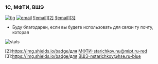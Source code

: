 ### 1С, МФТИ, ВШЭ

[![tlg][0]](https://t.me/demist)
[![email][1]](mailto:stan@1c.ru)
[![email][2]](mailto:starichkov.nu@mipt.ru)
[![email][3]](mailto:nstarichkov@hse.ru)

* Буду благодарен, если вы будете использовать для связи ту почту, которая 

![stats](https://github-readme-stats.vercel.app/api?username=demist)

[0]:https://img.shields.io/badge/telegram-%40demist-green
[1]:https://img.shields.io/badge/рабочая-stan@1c.ru-yellow
[2]:https://img.shields.io/badge/для МФТИ-starichkov.nu@mipt.ru-red
[3]:https://img.shields.io/badge/для ВШЭ-nstarichkov@hse.ru-blue